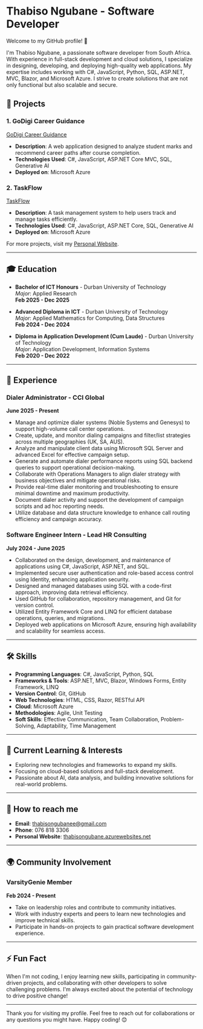 # Thabiso Ngubane - Software Developer

Welcome to my GitHub profile! 👋

I'm Thabiso Ngubane, a passionate software developer from South Africa. With experience in full-stack development and cloud solutions, I specialize in designing, developing, and deploying high-quality web applications. My expertise includes working with C#, JavaScript, Python, SQL, ASP.NET, MVC, Blazor, and Microsoft Azure. I strive to create solutions that are not only functional but also scalable and secure.

## 🚀 Projects

### 1. **GoDigi Career Guidance**
   [GoDigi Career Guidance](https://godigicareerguidance.azurewebsites.net/)
   - **Description**: A web application designed to analyze student marks and recommend career paths after course completion.
   - **Technologies Used**: C#, JavaScript, ASP.NET Core MVC, SQL, Generative AI
   - **Deployed on**: Microsoft Azure

### 2. **TaskFlow**
   [TaskFlow](https://thabisotaskmanager.azurewebsites.net/)
   - **Description**: A task management system to help users track and manage tasks efficiently.
   - **Technologies Used**: C#, JavaScript, ASP.NET Core, SQL, Generative AI
   - **Deployed on**: Microsoft Azure

For more projects, visit my [Personal Website](https://thabisongubanee.azurewebsites.net/).

---

## 🎓 Education

- **Bachelor of ICT Honours** - Durban University of Technology  
  *Major*: Applied Research  
  **Feb 2025 - Dec 2025**

- **Advanced Diploma in ICT** - Durban University of Technology  
  *Major*: Applied Mathematics for Computing, Data Structures  
  **Feb 2024 - Dec 2024**

- **Diploma in Application Development (Cum Laude)** - Durban University of Technology  
  *Major*: Application Development, Information Systems  
  **Feb 2020 - Dec 2022**

---

## 💼 Experience

### **Dialer Administrator** - CCI Global
**June 2025 - Present**
- Manage and optimize dialer systems (Noble Systems and Genesys) to support high-volume call center operations.
- Create, update, and monitor dialing campaigns and filter/list strategies across multiple geographies (UK, SA, AUS).
- Analyze and manipulate client data using Microsoft SQL Server and advanced Excel for effective campaign setup.
- Generate and automate dialer performance reports using SQL backend queries to support operational decision-making.
- Collaborate with Operations Managers to align dialer strategy with business objectives and mitigate operational risks.
- Provide real-time dialer monitoring and troubleshooting to ensure minimal downtime and maximum productivity.
- Document dialer activity and support the development of campaign scripts and ad hoc reporting needs.
- Utilize database and data structure knowledge to enhance call routing efficiency and campaign accuracy.


### **Software Engineer Intern** - Lead HR Consulting  
**July 2024 - June 2025**
- Collaborated on the design, development, and maintenance of applications using C#, JavaScript, ASP.NET, and SQL.
- Implemented secure user authentication and role-based access control using Identity, enhancing application security.
- Designed and managed databases using SQL with a code-first approach, improving data retrieval efficiency.
- Used GitHub for collaboration, repository management, and Git for version control.
- Utilized Entity Framework Core and LINQ for efficient database operations, queries, and migrations.
- Deployed web applications on Microsoft Azure, ensuring high availability and scalability for seamless access.


---


## 🛠️ Skills

- **Programming Languages**: C#, JavaScript, Python, SQL
- **Frameworks & Tools**: ASP.NET, MVC, Blazor, Windows Forms, Entity Framework, LINQ
- **Version Control**: Git, GitHub
- **Web Technologies**: HTML, CSS, Razor, RESTful API
- **Cloud**: Microsoft Azure
- **Methodologies**: Agile, Unit Testing
- **Soft Skills**: Effective Communication, Team Collaboration, Problem-Solving, Adaptability, Time Management

---

## 🌱 Current Learning & Interests

- Exploring new technologies and frameworks to expand my skills.
- Focusing on cloud-based solutions and full-stack development.
- Passionate about AI, data analysis, and building innovative solutions for real-world problems.

---

## 💬 How to reach me

- **Email**: [thabisongubanee@gmail.com](mailto:thabisongubanee@gmail.com)
- **Phone**: 076 818 3306
- **Personal Website**: [thabisongubane.azurewebsites.net](https://thabisongubane.azurewebsites.net)

---

## 🌍 Community Involvement

### **VarsityGenie Member**
**Feb 2024 - Present**
- Take on leadership roles and contribute to community initiatives.
- Work with industry experts and peers to learn new technologies and improve technical skills.
- Participate in hands-on projects to gain practical software development experience.

---

## ⚡ Fun Fact

When I'm not coding, I enjoy learning new skills, participating in community-driven projects, and collaborating with other developers to solve challenging problems. I'm always excited about the potential of technology to drive positive change!

---

Thank you for visiting my profile. Feel free to reach out for collaborations or any questions you might have. Happy coding! 😊

